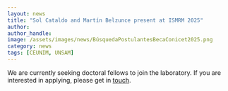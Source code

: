 ```yaml
---
layout: news
title: "Sol Cataldo and Martín Belzunce present at ISMRM 2025"
author: 
author_handle: 
image: /assets/images/news/BúsquedaPostulantesBecaConicet2025.png
category: news
tags: [CEUNIM, UNSAM]
---
```


We are currently seeking doctoral fellows to join the laboratory. If you are interested in applying, please get in [touch]. 

[touch]:/assets/images/news/BúsquedaPostulantesBecaConicet2025.png
